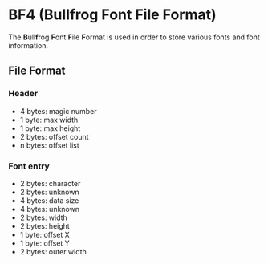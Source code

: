 # BF4 (Bullfrog Font File Format)

The **B**ull**f**rog **F**ont **F**ile **F**ormat is used in order to store various fonts and font information.

## File Format

### Header

- 4 bytes: magic number
- 1 byte: max width
- 1 byte: max height
- 2 bytes: offset count
- n bytes: offset list

### Font entry

- 2 bytes: character
- 2 bytes: unknown
- 4 bytes: data size
- 4 bytes: unknown
- 2 bytes: width
- 2 bytes: height
- 1 byte: offset X
- 1 byte: offset Y
- 2 bytes: outer width
